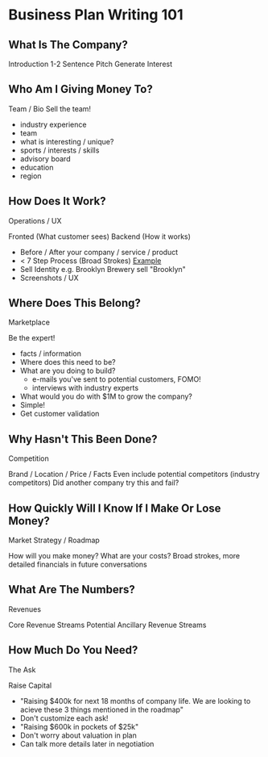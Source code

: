 # Business Plan Writing 101

## What Is The Company?
Introduction
1-2 Sentence Pitch
Generate Interest


## Who Am I Giving Money To?
Team / Bio
Sell the team!
* industry experience
* team
* what is interesting / unique?
* sports / interests / skills
* advisory board
* education
* region


## How Does It Work?
Operations / UX

Fronted (What customer sees)
Backend (How it works)

* Before / After your company / service / product
* < 7 Step Process (Broad Strokes)
[Example](step-by-step-process.drawio.svg)
* Sell Identity
e.g. Brooklyn Brewery sell "Brooklyn"
* Screenshots / UX


## Where Does This Belong?
Marketplace

Be the expert!
* facts / information
* Where does this need to be?
* What are you doing to build?
  * e-mails you've sent to potential customers, FOMO!
  * interviews with industry experts
* What would you do with $1M to grow the company?
* Simple!
* Get customer validation


## Why Hasn't This Been Done?
Competition

Brand / Location / Price / Facts
Even include potential competitors (industry competitors)
Did another company try this and fail?


## How Quickly Will I Know If I Make Or Lose Money?
Market Strategy / Roadmap

How will you make money?
What are your costs?
Broad strokes, more detailed financials in future conversations


## What Are The Numbers?
Revenues

Core Revenue Streams
Potential Ancillary Revenue Streams


## How Much Do You Need?
The Ask

Raise Capital
* "Raising $400k for next 18 months of company life. We are looking to acieve these 3 things mentioned in the roadmap"
* Don't customize each ask!
* "Raising $600k in pockets of $25k"
* Don't worry about valuation in plan
* Can talk more details later in negotiation